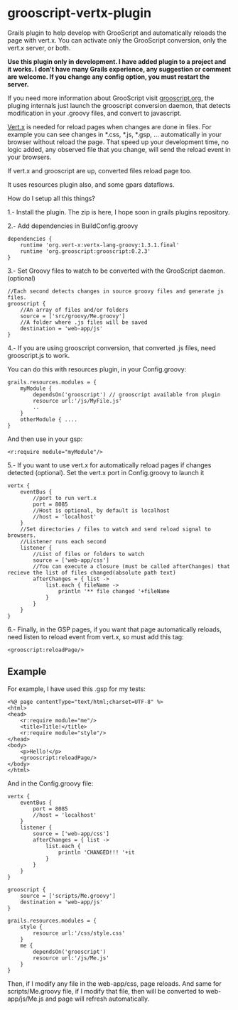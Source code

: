 grooscript-vertx-plugin
=======================

Grails plugin to help develop with GrooScript and automatically reloads the page with vert.x. You can activate only the GrooScript conversion, only the vert.x server, or both.

**Use this plugin only in development. I have added plugin to a project and it works. I don't have many Grails experience, any suggestion or comment are welcome. If you change any config option, you must restart the server.**

If you need more information about GrooScript visit [grooscript.org](http://grooscript.org), the pluging internals just launch the grooscript conversion daemon, that detects modification in your .groovy files, and convert to javascript.

[Vert.x](http://vertx.io) is needed for reload pages when changes are done in files. For example you can see changes in *.css, *.js, *.gsp, … automatically in your browser without reload the page. That speed up your development time, no logic added, any observed file that you change, will send the reload event in your browsers.

If vert.x and grooscript are up, converted files reload page too.

It uses resources plugin also, and some gpars dataflows.

How do I setup all this things?

1.- Install the plugin. The zip is here, I hope soon in grails plugins repository.

2.- Add dependencies in BuildConfig.groovy

    dependencies {
        runtime 'org.vert-x:vertx-lang-groovy:1.3.1.final'
        runtime 'org.grooscript:grooscript:0.2.3'
    }

3.- Set Groovy files to watch to be converted with the GrooScript daemon. (optional)

    //Each second detects changes in source groovy files and generate js files.
    grooscript {
        //An array of files and/or folders
        source = ['src/groovy/Me.groovy']
        //A folder where .js files will be saved
        destination = 'web-app/js'
    }

4.- If you are using grooscript conversion, that converted .js files, need grooscript.js to work.

You can do this with resources plugin, in your Config.groovy:

    grails.resources.modules = {
        myModule {
            dependsOn('grooscript') // grooscript available from plugin
            resource url:'/js/MyFile.js'
            ..
        }
        otherModule { ....
    }

And then use in your gsp:

    <r:require module="myModule"/>

5.- If you want to use vert.x for automatically reload pages if changes detected (optional). Set the vert.x port in Config.groovy to launch it

    vertx {
        eventBus {
            //port to run vert.x
            port = 8085
            //Host is optional, by default is localhost
            //host = 'localhost'
        }
        //Set directories / files to watch and send reload signal to browsers.
        //Listener runs each second
        listener {
            //List of files or folders to watch
            source = ['web-app/css']
            //You can execute a closure (must be called afterChanges) that recieve the list of files changed(absolute path text)
            afterChanges = { list ->
                list.each { fileName ->
                    println '** file changed '+fileName
                }
            }
        }
    }

6.- Finally, in the GSP pages, if you want that page automatically reloads, need listen to reload event from vert.x, so must add this tag:

	<grooscript:reloadPage/>

## Example

For example, I have used this .gsp for my tests:

	<%@ page contentType="text/html;charset=UTF-8" %>
	<html>
	<head>
    	<r:require module="me"/>
  		<title>Title!</title>
    	<r:require module="style"/>
    </head>
	<body>
		<p>Hello!</p>
		<grooscript:reloadPage/>
	</body>
	</html>

And in the Config.groovy file:

    vertx {
        eventBus {
            port = 8085
            //host = 'localhost'
        }
        listener {
            source = ['web-app/css']
            afterChanges = { list ->
                list.each {
                    println 'CHANGED!!! '+it
                }
            }
        }
    }

	grooscript {
    	source = ['scripts/Me.groovy']
    	destination = 'web-app/js'
	}

	grails.resources.modules = {
    	style {
        	resource url:'/css/style.css'
    	}
    	me {
        	dependsOn('grooscript')
        	resource url:'/js/Me.js'
    	}
	}

Then, if I modify any file in the web-app/css, page reloads. And same for scripts/Me.groovy file, if I modify that file, then will be converted to web-app/js/Me.js and page will refresh automatically.


